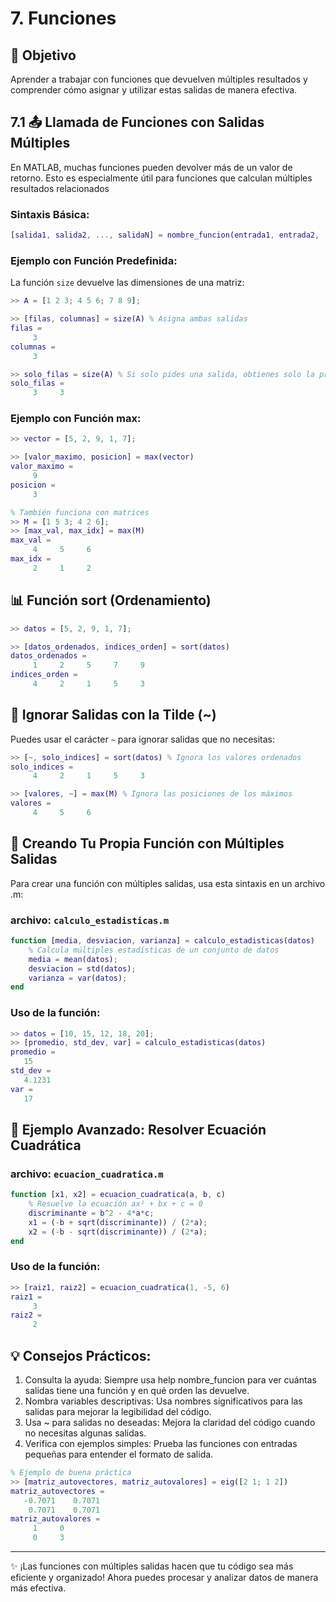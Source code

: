 # 7. Funciones

## 🎯 Objetivo
Aprender a trabajar con funciones que devuelven múltiples resultados y comprender cómo asignar y utilizar estas salidas de manera efectiva.

## 7.1 📤 Llamada de Funciones con Salidas Múltiples
En MATLAB, muchas funciones pueden devolver más de un valor de retorno. Esto es especialmente útil para funciones que calculan múltiples resultados relacionados

### Sintaxis Básica:
```matlab
[salida1, salida2, ..., salidaN] = nombre_funcion(entrada1, entrada2, ...)
```

### Ejemplo con Función Predefinida:
La función ```size``` devuelve las dimensiones de una matriz:
```matlab
>> A = [1 2 3; 4 5 6; 7 8 9];

>> [filas, columnas] = size(A) % Asigna ambas salidas
filas =
     3
columnas =
     3

>> solo_filas = size(A) % Si solo pides una salida, obtienes solo la primera
solo_filas =
     3     3
```

### Ejemplo con Función max:
```matlab
>> vector = [5, 2, 9, 1, 7];

>> [valor_maximo, posicion] = max(vector)
valor_maximo =
     9
posicion =
     3

% También funciona con matrices
>> M = [1 5 3; 4 2 6];
>> [max_val, max_idx] = max(M)
max_val =
     4     5     6
max_idx =
     2     1     2
```

## 📊 Función sort (Ordenamiento)
```matlab
>> datos = [5, 2, 9, 1, 7];

>> [datos_ordenados, indices_orden] = sort(datos)
datos_ordenados =
     1     2     5     7     9
indices_orden =
     4     2     1     5     3
```

## 🔄 Ignorar Salidas con la Tilde (~)
Puedes usar el carácter ```~``` para ignorar salidas que no necesitas:
```matlab
>> [~, solo_indices] = sort(datos) % Ignora los valores ordenados
solo_indices =
     4     2     1     5     3

>> [valores, ~] = max(M) % Ignora las posiciones de los máximos
valores =
     4     5     6
```


## 🧩 Creando Tu Propia Función con Múltiples Salidas
Para crear una función con múltiples salidas, usa esta sintaxis en un archivo .m:

### archivo: ```calculo_estadisticas.m```
```matlab
function [media, desviacion, varianza] = calculo_estadisticas(datos)
    % Calcula múltiples estadísticas de un conjunto de datos
    media = mean(datos);
    desviacion = std(datos);
    varianza = var(datos);
end
```

### Uso de la función:
```matlab
>> datos = [10, 15, 12, 18, 20];
>> [promedio, std_dev, var] = calculo_estadisticas(datos)
promedio =
   15
std_dev =
   4.1231
var =
   17
```

## 📝 Ejemplo Avanzado: Resolver Ecuación Cuadrática
### archivo: ```ecuacion_cuadratica.m```
```matlab
function [x1, x2] = ecuacion_cuadratica(a, b, c)
    % Resuelve la ecuación ax² + bx + c = 0
    discriminante = b^2 - 4*a*c;
    x1 = (-b + sqrt(discriminante)) / (2*a);
    x2 = (-b - sqrt(discriminante)) / (2*a);
end
```

### Uso de la función:
```matlab
>> [raiz1, raiz2] = ecuacion_cuadratica(1, -5, 6)
raiz1 =
     3
raiz2 =
     2
```

## 💡 Consejos Prácticos:
1. Consulta la ayuda: Siempre usa help nombre_funcion para ver cuántas salidas tiene una función y en qué orden las devuelve.
2. Nombra variables descriptivas: Usa nombres significativos para las salidas para mejorar la legibilidad del código.
3. Usa ~ para salidas no deseadas: Mejora la claridad del código cuando no necesitas algunas salidas.
4. Verifica con ejemplos simples: Prueba las funciones con entradas pequeñas para entender el formato de salida.

```matlab
% Ejemplo de buena práctica
>> [matriz_autovectores, matriz_autovalores] = eig([2 1; 1 2])
matriz_autovectores =
   -0.7071    0.7071
    0.7071    0.7071
matriz_autovalores =
     1     0
     0     3
```

--- 

✨ ¡Las funciones con múltiples salidas hacen que tu código sea más eficiente y organizado! Ahora puedes procesar y analizar datos de manera más efectiva.
















